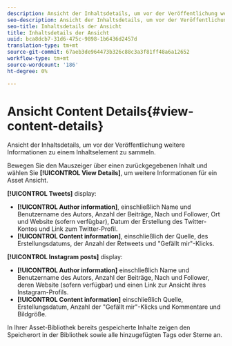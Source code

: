 ```yaml
---
description: Ansicht der Inhaltsdetails, um vor der Veröffentlichung weitere Informationen zu einem Inhaltselement zu sammeln.
seo-description: Ansicht der Inhaltsdetails, um vor der Veröffentlichung weitere Informationen zu einem Inhaltselement zu sammeln.
seo-title: Inhaltsdetails der Ansicht
title: Inhaltsdetails der Ansicht
uuid: bca8dcb7-31d6-475c-9898-1b6436d2457d
translation-type: tm+mt
source-git-commit: 67aeb3de964473b326c88c3a3f81ff48a6a12652
workflow-type: tm+mt
source-wordcount: '186'
ht-degree: 0%

---
```



# Ansicht Content Details{#view-content-details}

Ansicht der Inhaltsdetails, um vor der Veröffentlichung weitere Informationen zu einem Inhaltselement zu sammeln.

Bewegen Sie den Mauszeiger über einen zurückgegebenen Inhalt und wählen Sie **[!UICONTROL View Details]**, um weitere Informationen für ein Asset Ansicht.

**[!UICONTROL Tweets]** display:

* **[!UICONTROL Author information]**, einschließlich Name und Benutzername des Autors, Anzahl der Beiträge, Nach und Follower, Ort und Website (sofern verfügbar), Datum der Erstellung des Twitter-Kontos und Link zum Twitter-Profil.
* **[!UICONTROL Content information]**, einschließlich der Quelle, des Erstellungsdatums, der Anzahl der Retweets und &quot;Gefällt mir&quot;-Klicks.

**[!UICONTROL Instagram posts]** display:

* **[!UICONTROL Author information]** einschließlich Name und Benutzername des Autors, Anzahl der Beiträge, Nach und Follower, deren Website (sofern verfügbar) und einen Link zur Ansicht ihres Instagram-Profils.
* **[!UICONTROL Content information]** einschließlich Quelle, Erstellungsdatum, Anzahl der &quot;Gefällt mir&quot;-Klicks und Kommentare und Bildgröße.

In Ihrer Asset-Bibliothek bereits gespeicherte Inhalte zeigen den Speicherort in der Bibliothek sowie alle hinzugefügten Tags oder Sterne an.
